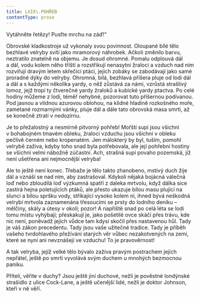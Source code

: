 ```yaml
---
title: LXIX\.POHŘEB
contentType: prose
---
```


<section>

Vytáhněte řetězy! Pusťte mrchu na záď!“

Obrovské kladkostroje už vykonaly svou povinnost. Oloupané bílé tělo bezhlavé velryby svítí jako mramorový náhrobek. Ačkoli změnilo barvu, neztratilo znatelně na objemu. Je dosud ohromné. Pomalu odplouvá dál a dál, vodu kolem něho tříští a rozstřikují nenasytní žraloci a vzduch nad ním rozviřují dravým letem skřečící ptáci, jejich zobáky se zabodávají jako samé proradné dýky do velryby. Ohromná, bílá, bezhlavá příšera pluje od lodi dál a dál a s každými několika yardy, o něž zůstává za námi, vzrůstá strašlivý lomoz, jejž tropí ty čtverečné yardy žraloků a kubické yardy ptactva. Po celé hodiny můžeme z lodi, téměř nehybné, pozorovat tuto příšernou podívanou. Pod jasnou a vlídnou azurovou oblohou, na klidné hladině rozkošného moře, zametané rozmarnými vánky, pluje dál a dále tato obrovská masa smrti, až se konečně ztratí v nedozírnu.

Je to přežalostný a nesmírně pitvorný pohřeb! Mořští supi jsou všichni v bohabojném tmavém obleku, žraloci vzduchu jsou všichni v obleku pečlivě černém nebo kropenatém. Jen málokterý by byl, tuším, pomohl velrybě zaživa, kdyby toho snad byla potřebovala, ale její pohřební hostiny se všichni velmi nábožně zúčastní. Ach, strašná supí povaho pozemská, jíž není ušetřena ani nejmocnější velryba!

Ale to ještě není konec. Třebaže je tělo takto zhanobeno, mstivý duch žije dál a vznáší se nad ním, aby zastrašoval. Kdykoli nějaká bojácná válečná loď nebo zbloudilá loď výzkumná spatří z daleka mrtvolu, když dálka sice zastírá hejna poletujících ptáků, ale přesto ukazuje bílou masu plující na slunci a bílou spršku vody, stříkající vysoko kolem ní, ihned bývá neškodná velrybí mrtvola zaznamenána třesoucími se prsty do lodního deníku – mělčiny, skály a útesy v okolí; pozor! A napříště snad po celá léta se lodi tomu místu vyhýbají; přeskakují je, jako pošetilé ovce skáčí přes trávu, kde nic není, poněvadž jejich vůdce tam kdysi skočil přes nastavenou hůl. Tady je váš zákon precedentu. Tady jsou vaše užitečné tradice. Tady je příběh vašeho tvrdohlavého přežívání starých věr vůbec nezakotvených na zemi, které se nyní ani nevznášejí ve vzduchu! To je pravověrnost!

A tak velryba, jejíž velké tělo bývalo zaživa pravým postrachem jejích nepřátel, ještě po smrti vyvolává svým duchem u mnohých bezmocnou paniku.

Příteli, věříte v duchy? Jsou ještě jiní duchové, nežli je pověstné londýnské strašidlo z ulice Cock-Lane, a ještě učenější lidé, nežli je doktor Johnson, kteří v ně věří.

</section>
